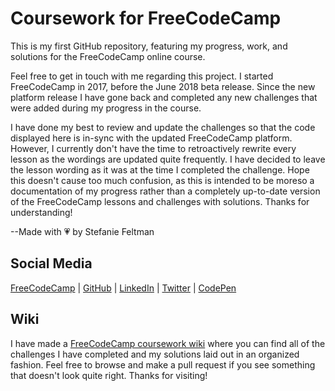 # Coursework for FreeCodeCamp
This is my first GitHub repository, featuring my progress, work, and solutions for the FreeCodeCamp online course.

Feel free to get in touch with me regarding this project.
I started FreeCodeCamp in 2017, before the June 2018 beta release. Since the new platform release I have gone back and completed any new challenges that were added during my progress in the course.

I have done my best to review and update the challenges so that the code displayed here is in-sync with the updated FreeCodeCamp platform. However, I currently don't have the time to retroactively rewrite every lesson as the wordings are updated quite frequently. I have decided to leave the lesson wording as it was at the time I completed the challenge. Hope this doesn't cause too much confusion, as this is intended to be moreso a documentation of my progress rather than a completely up-to-date version of the FreeCodeCamp lessons and challenges with solutions. Thanks for understanding!

--Made with 💗 by Stefanie Feltman

## Social Media
[FreeCodeCamp](https://www.freecodecamp.org/stefaniedev) |
[GitHub](https://github.com/stefaniedev) |
[LinkedIn](https://www.linkedin.com/in/stefaniefeltman/) |
[Twitter](https://twitter.com/stefaniedev) |
[CodePen](https://codepen.io/stefaniedev/)

## Wiki
I have made a [FreeCodeCamp coursework wiki](https://github.com/stefaniedev/freecodecamp-coursework/wiki) where you can find all of the challenges I have completed and my solutions laid out in an organized fashion.
Feel free to browse and make a pull request if you see something that doesn't look quite right. Thanks for visiting!